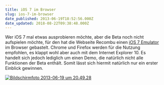```yaml
---
title: iOS 7 im Browser
slug: ios-7-im-browser
date_published: 2013-06-19T18:52:56.000Z
date_updated: 2018-08-22T09:38:48.000Z
---
```


Wer iOS 7 mal etwas ausprobieren möchte, aber die Beta noch nicht aufspielen möchte, für den hat die Webseite Recombu einen [iOS 7 Emulator](http://recombu.com/mobile/interactive/ios7-demo/) im Browser gebastelt. Chrome und Firefox werden für die Nutzung empfohlen, es klappt wohl aber auch mit dem Internet Explorer 10. Es handelt sich jedoch lediglich um einen Demo, die natürlich nicht alle Funktionen der Beta enthält. Somit lässt sich hiermit natürlich nur ein erster Einblick gewinnen.

[![Bildschirmfoto 2013-06-19 um 20.49.28](//picdump.thafaker.de/2013/06/Bildschirmfoto-2013-06-19-um-20.49.28-300x580.png)](__GHOST_URL__/ios-7-im-browser/bildschirmfoto-2013-06-19-um-20-49-28/)
